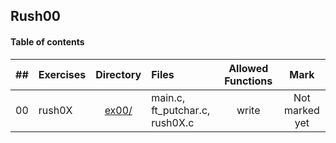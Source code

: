 ## Rush00

#### Table of contents

|  ##  |			Exercises				|	Directory	|	Files			|	Allowed Functions	|	Mark |
|:----:|:-----------------------------------|:-------------:|:------------------|:-------------:|:-------------:|
|  00  |rush0X						|	[ex00/](https://github.com/somedevv/42-C-Piscine/tree/master/Rush00/ex00)		| main.c, ft_putchar.c, rush0X.c	| write | Not marked yet |
